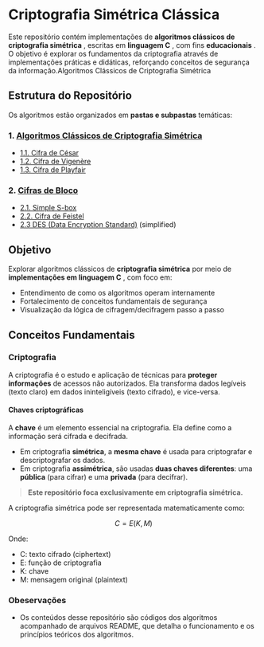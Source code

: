# Criptografia Simétrica Clássica

Este repositório contém implementações de **algoritmos clássicos de criptografia simétrica** , escritas em **linguagem C** , com fins **educacionais** . O objetivo é explorar os fundamentos da criptografia através de implementações práticas e didáticas, reforçando conceitos de segurança da informação.Algoritmos Clássicos de Criptografia Simétrica

## Estrutura do Repositório

Os algoritmos estão organizados em **pastas e subpastas** temáticas:

### 1. [Algoritmos Clássicos de Criptografia Simétrica](algoritmos-classicos)

- [1.1. Cifra de César](algoritmos-classicos/cifra-de-cesar)
- [1.2. Cifra de Vigenère](algoritmos-classicos/cifra-de-vigenere)
- [1.3. Cifra de Playfair](algoritmos-classicos/cifra-de-playfair)

### 2. [Cifras de Bloco](cifra-de-blocos/README.md)

- [2.1. Simple S-box](cifra-de-blocos/simple-s-box)
- [2.2. Cifra de Feistel](cifra-de-blocos/feistel)
- [2.3 DES (Data Encryption Standard)](cifra-de-blocos/data-encryption-standard-des) (simplified)

## Objetivo

Explorar algoritmos clássicos de **criptografia simétrica** por meio de **implementações em linguagem C** , com foco em:

- Entendimento de como os algoritmos operam internamente
- Fortalecimento de conceitos fundamentais de segurança
- Visualização da lógica de cifragem/decifragem passo a passo

## Conceitos Fundamentais

### Criptografia

A criptografia é o estudo e aplicação de técnicas para **proteger informações** de acessos não autorizados. Ela transforma dados legíveis (texto claro) em dados ininteligíveis (texto cifrado), e vice-versa.

#### Chaves criptográficas

A **chave** é um elemento essencial na criptografia. Ela define como a informação será cifrada e decifrada.

- Em criptografia **simétrica**, a **mesma chave** é usada para criptografar e descriptografar os dados.
- Em criptografia **assimétrica**, são usadas **duas chaves diferentes**: uma **pública** (para cifrar) e uma **privada** (para decifrar).

> **Este repositório foca exclusivamente em criptografia simétrica.**

A criptografia simétrica pode ser representada matematicamente como:

$$
C = E(K, M)
$$

Onde:

- C: texto cifrado (ciphertext)
- E: função de criptografia
- K: chave
- M: mensagem original (plaintext)

### Obeservações

- Os conteúdos desse repositório são códigos dos algoritmos acompanhado de arquivos README, que detalha o funcionamento e os princípios teóricos dos algoritmos.

